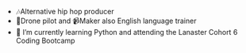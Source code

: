 - 🎶Alternative hip hop producer
- 🚁Drone pilot and 📹Maker also English language trainer
- 🌱 I’m currently learning Python and attending the Lanaster Cohort 6 Coding Bootcamp


<!---
ELRAPWELL/ELRAPWELL is a ✨ special ✨ repository because its `README.md` (this file) appears on your GitHub profile.
You can click the Preview link to take a look at your changes.
--->
